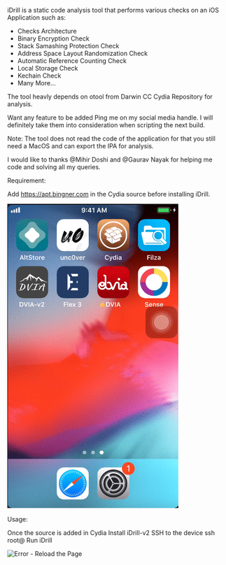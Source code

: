 iDrill is a static code analysis tool that performs various checks on an iOS Application such as:

- Checks Architecture
- Binary Encryption Check
- Stack Samashing Protection Check
- Address Space Layout Randomization Check
- Automatic Reference Counting Check
- Local Storage Check
- Kechain Check
- Many More…

The tool heavly depends on otool from Darwin CC Cydia Repository for analysis.

Want any feature to be added Ping me on my social media handle. I will definitely take them into consideration when scripting the next build.

Note: The tool does not read the code of the application for that you still need a MacOS and can export the IPA for analysis.

I would like to thanks @Mihir Doshi and @Gaurav Nayak for helping me code and solving all my queries.

Requirement:

Add https://apt.bingner.com in the Cydia source before installing iDrill.


![Error - Reload the Page](depictions/com.abhilashnigam.iDrill/screenshots/iDrill-installation.gif)

Usage:

Once the source is added in Cydia
Install iDrill-v2
SSH to the device ssh root@
Run iDrill

![Error - Reload the Page](depictions/com.abhilashnigam.iDrill/screenshots/iDrill-usage.gif)
